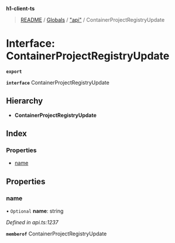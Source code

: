 **h1-client-ts**

> [README](../README.md) / [Globals](../globals.md) / ["api"](../modules/_api_.md) / ContainerProjectRegistryUpdate

# Interface: ContainerProjectRegistryUpdate

**`export`** 

**`interface`** ContainerProjectRegistryUpdate

## Hierarchy

* **ContainerProjectRegistryUpdate**

## Index

### Properties

* [name](_api_.containerprojectregistryupdate.md#name)

## Properties

### name

• `Optional` **name**: string

*Defined in api.ts:1237*

**`memberof`** ContainerProjectRegistryUpdate
